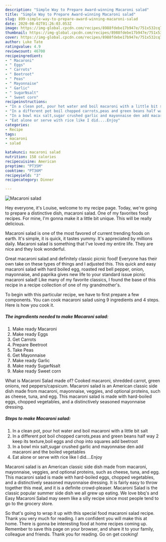 ```yaml
---
description: "Simple Way to Prepare Award-winning Macaroni salad"
title: "Simple Way to Prepare Award-winning Macaroni salad"
slug: 899-simple-way-to-prepare-award-winning-macaroni-salad
date: 2020-08-02T01:26:03.053Z
image: https://img-global.cpcdn.com/recipes/8988fdebe17b947e/751x532cq70/macaroni-salad-recipe-main-photo.jpg
thumbnail: https://img-global.cpcdn.com/recipes/8988fdebe17b947e/751x532cq70/macaroni-salad-recipe-main-photo.jpg
cover: https://img-global.cpcdn.com/recipes/8988fdebe17b947e/751x532cq70/macaroni-salad-recipe-main-photo.jpg
author: Luke Tate
ratingvalue: 4.9
reviewcount: 46700
recipeingredient:
- " Macaroni"
- " Eggs"
- " Carrots"
- " Beetroot"
- " Peas"
- " Mayonnaise"
- " Garlic"
- " SugarNsalt"
- " Sweet corn"
recipeinstructions:
- "In a clean pot, pour hot water and boil macaroni with a little bit salt"
- "In a different pot boil chopped carrots,peas and green beans half way 2 keep its texture,boil eggs and chop into squares add beetroot"
- "In a bowl mix salt,sugar crushed garlic and mayonnaise den add macaroni and the boiled vegetables"
- "Eat alone or serve with rice like I did....Enjoy"
categories:
- Recipe
tags:
- macaroni
- salad

katakunci: macaroni salad 
nutrition: 158 calories
recipecuisine: American
preptime: "PT35M"
cooktime: "PT36M"
recipeyield: "3"
recipecategory: Dinner

---
```



![Macaroni salad](https://img-global.cpcdn.com/recipes/8988fdebe17b947e/751x532cq70/macaroni-salad-recipe-main-photo.jpg)

Hey everyone, it's Louise, welcome to my recipe page. Today, we're going to prepare a distinctive dish, macaroni salad. One of my favorites food recipes. For mine, I'm gonna make it a little bit unique. This will be really delicious.

Macaroni salad is one of the most favored of current trending foods on earth. It's simple, it is quick, it tastes yummy. It's appreciated by millions daily. Macaroni salad is something that I've loved my entire life. They are nice and they look wonderful.

Great macaroni salad and definitely classic picnic food! Everyone has their own take on these types of things and I adjusted this. This quick and easy macaroni salad with hard boiled egg, roasted red bell pepper, onion, mayonnaise, and paprika gives new life to your standard issue picnic macaroni salad! Like many of my favorite classics, I found the base of this recipe in a recipe collection of one of my grandmother&#39;s.


To begin with this particular recipe, we have to first prepare a few components. You can cook macaroni salad using 9 ingredients and 4 steps. Here is how you cook it.

<!--inarticleads1-->

##### The ingredients needed to make Macaroni salad:

1. Make ready  Macaroni
1. Make ready  Eggs
1. Get  Carrots
1. Prepare  Beetroot
1. Take  Peas
1. Get  Mayonnaise
1. Make ready  Garlic
1. Make ready  SugarNsalt
1. Make ready  Sweet corn


What is Macaroni Salad made of? Cooked macaroni, shredded carrot, green onions, red peppers/capsicum. Macaroni salad is an American classic side dish made from macaroni, mayonnaise, veggies, and optional proteins, such as cheese, tuna, and egg. This macaroni salad is made with hard-boiled eggs, chopped vegetables, and a distinctively seasoned mayonnaise dressing. 

<!--inarticleads2-->

##### Steps to make Macaroni salad:

1. In a clean pot, pour hot water and boil macaroni with a little bit salt
1. In a different pot boil chopped carrots,peas and green beans half way 2 keep its texture,boil eggs and chop into squares add beetroot
1. In a bowl mix salt,sugar crushed garlic and mayonnaise den add macaroni and the boiled vegetables
1. Eat alone or serve with rice like I did....Enjoy


Macaroni salad is an American classic side dish made from macaroni, mayonnaise, veggies, and optional proteins, such as cheese, tuna, and egg. This macaroni salad is made with hard-boiled eggs, chopped vegetables, and a distinctively seasoned mayonnaise dressing. It is fairly easy to throw together this meal, and it is a definite crowd-pleaser. Macaroni Salad is the classic popular summer side dish we all grew up eating. We love bbq&#39;s and Easy Macaroni Salad may seem like a silly recipe since most people tend to go to the grocery store. 

So that's going to wrap it up with this special food macaroni salad recipe. Thank you very much for reading. I am confident you will make this at home. There is gonna be interesting food at home recipes coming up. Remember to save this page on your browser, and share it to your family, colleague and friends. Thank you for reading. Go on get cooking!

